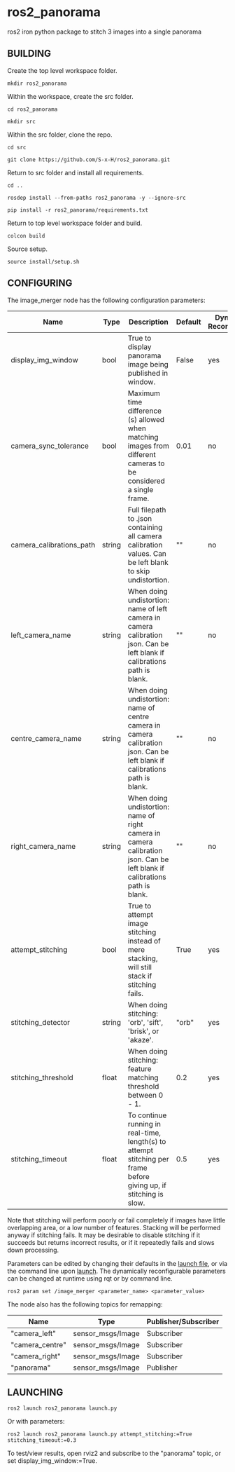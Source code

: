 # ros2_panorama

ros2 iron python package to stitch 3 images into a single panorama


## BUILDING

Create the top level workspace folder.

`mkdir ros2_panorama`

Within the workspace, create the src folder.

`cd ros2_panorama`

`mkdir src`

Within the src folder, clone the repo.

`cd src`

`git clone https://github.com/S-x-H/ros2_panorama.git`

Return to src folder and install all requirements.

`cd ..`

`rosdep install --from-paths ros2_panorama -y --ignore-src`

`pip install -r ros2_panorama/requirements.txt`

Return to top level workspace folder and build.

`colcon build`

Source setup.

`source install/setup.sh`


## CONFIGURING

The image_merger node has the following configuration parameters:

| Name                     | Type   | Description                                                                                                                 | Default | Dynamically Reconfigurable? |
| ------------------------ | ------ | --------------------------------------------------------------------------------------------------------------------------- | ------- | --------------------------- |
| display_img_window       | bool   | True to display panorama image being published in window.                                                                   | False   | yes                         |
| camera_sync_tolerance    | bool   | Maximum time difference (s) allowed when matching images from different cameras to be considered a single frame.            | 0.01    | no                          |
| camera_calibrations_path | string | Full filepath to .json containing all camera calibration values. Can be left blank to skip undistortion.                    | ""      | no                          |
| left_camera_name         | string | When doing undistortion: name of left camera in camera calibration json. Can be left blank if calibrations path is blank.   | ""      | no                          |
| centre_camera_name       | string | When doing undistortion: name of centre camera in camera calibration json. Can be left blank if calibrations path is blank. | ""      | no                          |
| right_camera_name        | string | When doing undistortion: name of right camera in camera calibration json. Can be left blank if calibrations path is blank.  | ""      | no                          |
| attempt_stitching        | bool   | True to attempt image stitching instead of mere stacking, will still stack if stitching fails.                              | True    | yes                         |
| stitching_detector       | string | When doing stitching: 'orb', 'sift', 'brisk', or 'akaze'.                                                                   | "orb"   | yes                         |
| stitching_threshold      | float  | When doing stitching: feature matching threshold between 0 - 1.                                                             | 0.2     | yes                         |
| stitching_timeout        | float  | To continue running in real-time, length(s) to attempt stitching per frame before giving up, if stitching is slow.          | 0.5     | yes                         |

Note that stitching will perform poorly or fail completely if images have little overlapping area, or a low number of features. Stacking will be performed anyway if stitching fails. It may be desirable to disable stitching if it succeeds but returns incorrect results, or if it repeatedly fails and slows down processing.

Parameters can be edited by changing their defaults in the [launch file](launch/launch.py), or via the command line upon [launch](#launching). The dynamically reconfigurable parameters can be changed at runtime using rqt or by command line.

`ros2 param set /image_merger <parameter_name> <parameter_value>`

The node also has the following topics for remapping:

| Name            | Type              | Publisher/Subscriber |
| --------------- | ----------------- | -------------------- |
| "camera_left"   | sensor_msgs/Image | Subscriber           |
| "camera_centre" | sensor_msgs/Image | Subscriber           |
| "camera_right"  | sensor_msgs/Image | Subscriber           |
| "panorama"      | sensor_msgs/Image | Publisher            |


## LAUNCHING

`ros2 launch ros2_panorama launch.py`

Or with parameters:

`ros2 launch ros2_panorama launch.py attempt_stitching:=True stitching_timeout:=0.3`

To test/view results, open rviz2 and subscribe to the "panorama" topic, or set display_img_window:=True.